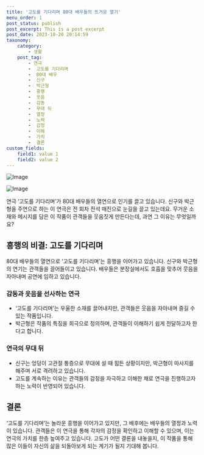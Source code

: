 ```yaml
---
title: '고도를 기다리며 80대 배우들의 뜨거운 열기'
menu_order: 1
post_status: publish
post_excerpt: This is a post excerpt
post_date: 2023-10-20 20:14:59
taxonomy:
    category:
        - 생활
    post_tag:
        - 연극
        -  고도를 기다리며
        -  80대 배우
        -  신구
        -  박근형
        -  흥행
        -  웃음
        -  감동
        -  무대 뒤
        -  열정
        -  노력
        -  감정
        -  이해
        -  가치
        -  결론
custom_fields:
    field1: value 1
    field2: value 2
---
```


![Image](https://imgnews.pstatic.net/image/023/2024/02/07/0003815434_001_20240207072508390.jpg?type=w647)

![Image](https://imgnews.pstatic.net/image/023/2024/02/07/0003815434_002_20240207072508461.jpg?type=w647)


연극 ‘고도를 기다리며’가 80대 배우들의 열연으로 인기를 끌고 있습니다. 신구와 박근형을 주연으로 하는 이 연극은 전 회차 전석 매진으로 눈길을 끌고 있는데요. 무거운 소재와 메시지를 담은 이 작품이 관객들을 웃음짓게 만든다는데, 과연 그 이유는 무엇일까요?

## 흥행의 비결: 고도를 기다리며

80대 배우들의 열연으로 ‘고도를 기다리며’는 흥행을 이어가고 있습니다. 신구와 박근형의 연기는 관객들을 끌어들이고 있습니다. 배우들은 분장실에서도 호흡을 맞추어 웃음을 자아내며 공연에 임하고 있습니다.

### 감동과 웃음을 선사하는 연극

- ‘고도를 기다리며’는 우울한 소재를 끌어내지만, 관객들은 웃음을 자아내며 즐길 수 있는 작품입니다.
- 박근형은 작품의 특징을 희극으로 정의하며, 관객들이 이해하기 쉽게 전달하고자 한다고 합니다.

### 연극의 무대 뒤

- 신구는 엉덩이 고관절 통증으로 무대에 설 때 힘든 상황이지만, 박근형이 마사지를 해주며 서로 격려하고 있습니다.
- 고도를 계속하는 이유는 관객들의 감정을 자극하고 이해한 채로 연극을 진행하고자 하는 노력이 반영되어 있습니다.

## 결론

‘고도를 기다리며’는 놀라운 흥행을 이어가고 있지만, 그 배후에는 배우들의 열정과 노력이 있습니다. 관객들은 이 연극을 통해 각자의 감정을 확인하고 이해할 수 있으며, 이는 연극의 가치를 한층 높여주고 있습니다. 고도가 어떤 결론을 내놓을지, 이 작품을 통해 많은 이들이 자신의 삶을 되돌아보게 되는 계기가 될지 기대해 봅니다.

